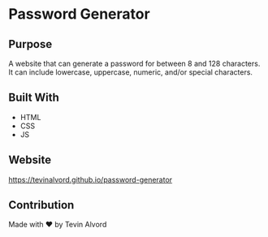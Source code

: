 # Password Generator

## Purpose
A website that can generate a password for between 8 and 128 characters. It can include lowercase, uppercase, numeric, and/or special characters.

## Built With
* HTML
* CSS
* JS

## Website
https://tevinalvord.github.io/password-generator

## Contribution
Made with ❤️ by Tevin Alvord